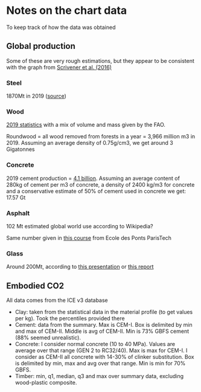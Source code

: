# Notes on the chart data
To keep track of how the data was obtained

## Global production
Some of these are very rough estimations, but they appear to be consistent with the graph from [Scrivener et al. (2016)](https://wedocs.unep.org/bitstream/handle/20.500.11822/25281/eco_efficient_cements.pdf)

### Steel
1870Mt in 2019 ([source](https://www.worldsteel.org/media-centre/press-releases/2020/Global-crude-steel-output-increases-by-3.4--in-2019.html))
### Wood
[2019 statistics](http://www.fao.org/forestry/statistics/80938/en/) with a mix of volume and mass given by the FAO.

Roundwood = all wood removed from forests in a year = 3,966 million m3 in 2019. Assuming an average density of 0.75g/cm3, we get around 3 Gigatonnes

### Concrete
2019 cement production = [4.1 billion](https://www.iea.org/reports/cement). Assuming an average content of 280kg of cement per m3 of concrete, a density of 2400 kg/m3 for concrete and a conservative estimate of 50% of cement used in concrete we get: 17.57 Gt

### Asphalt
102 Mt estimated global world use according to Wikipedia?

Same number given in [this course](https://www.coursera.org/lecture/mastering-bitumen/3-global-bitumen-market-main-uses-and-development-vfJ2h) from Ecole des Ponts ParisTech

### Glass
Around 200Mt, according to [this presentation](http://www.iyog2022.org/images/files/77-economicsiyog-200925.pdf) or [this report](https://www.grandviewresearch.com/industry-analysis/glass-manufacturing-market)

## Embodied CO2
All data comes from the ICE v3 database
- Clay: taken from the statistical data in the material profile (to get values per kg). Took the percentiles provided there
- Cement: data from the summary. Max is CEM-I. Box is delimited by min and max of CEM-II. Middle is avg of CEM-II. Min is 73% GBFS cement (88% seemed unrealistic).
- Concrete: I consider normal concrete (10 to 40 MPa). Values are average over that range (GEN 2 to RC32/40). Max is max for CEM-I. I consider as CEM-II all concrete with 14-30% of clinker substitution. Box is delimited by min, max and avg over that range. Min is min for 70% GBFS.
- Timber: min, q1, median, q3 and max over summary data, excluding wood-plastic composite.